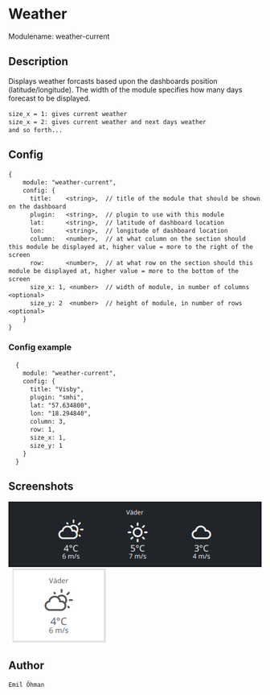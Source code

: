 # Weather

Modulename: weather-current


## Description

Displays weather forcasts based upon the dashboards position (latitude/longitude).
The width of the module specifies how many days forecast to be displayed.

    size_x = 1: gives current weather
    size_x = 2: gives current weather and next days weather
    and so forth...


## Config

    {
        module: "weather-current",
        config: {
          title:    <string>,  // title of the module that should be shown on the dashboard
          plugin:   <string>,  // plugin to use with this module
          lat:      <string>,  // latitude of dashboard location
          lon:      <string>,  // longitude of dashboard location
          column:   <number>,  // at what column on the section should this module be displayed at, higher value = more to the right of the screen
          row:      <number>,  // at what row on the section should this module be displayed at, higher value = more to the bottom of the screen
          size_x: 1, <number>  // width of module, in number of columns <optional>
          size_y: 2  <number>  // height of module, in number of rows <optional>
        }
    }


### Config example

      {
        module: "weather-current",
        config: {
          title: "Visby",
          plugin: "smhi",
          lat: "57.634800",
          lon: "18.294840",
          column: 3,
          row: 1,
          size_x: 1,
          size_y: 1
        }
      }

## Screenshots

![weather-current with dark theme](doc/weather-current-dark.png "Weather-current - dark theme") &nbsp; ![weather-current with light theme](doc/weather-current-light.png "Weather-current - light theme")


## Author

    Emil Öhman
